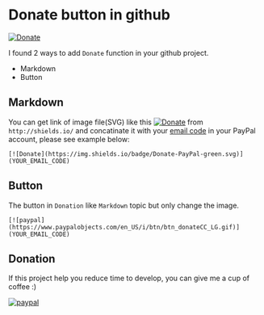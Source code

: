 # Donate button in github
[![Donate](https://img.shields.io/badge/Donate-PayPal-green.svg)](https://www.paypal.com/cgi-bin/webscr?cmd=_s-xclick&hosted_button_id=A8YE92K9QM7NA)

I found 2 ways to add `Donate` function in your github project.
- Markdown
- Button

## Markdown

You can get link of image file(SVG) like this [![Donate](https://img.shields.io/badge/Donate-PayPal-green.svg)](https://www.paypal.com/cgi-bin/webscr?cmd=_s-xclick&hosted_button_id=A8YE92K9QM7NA) from `http://shields.io/`
and concatinate it with your [email code](https://developer.paypal.com/docs/classic/paypal-payments-standard/ht_create-pps-buttons/) in your PayPal account, please see example below:
```
[![Donate](https://img.shields.io/badge/Donate-PayPal-green.svg)](YOUR_EMAIL_CODE)
```

## Button

The button in `Donation` like `Markdown` topic but only change the image.
```
[![paypal](https://www.paypalobjects.com/en_US/i/btn/btn_donateCC_LG.gif)](YOUR_EMAIL_CODE)
```

## Donation
If this project help you reduce time to develop, you can give me a cup of coffee :) 

[![paypal](https://www.paypalobjects.com/en_US/i/btn/btn_donateCC_LG.gif)](https://www.paypal.com/cgi-bin/webscr?cmd=_s-xclick&hosted_button_id=A8YE92K9QM7NA)
